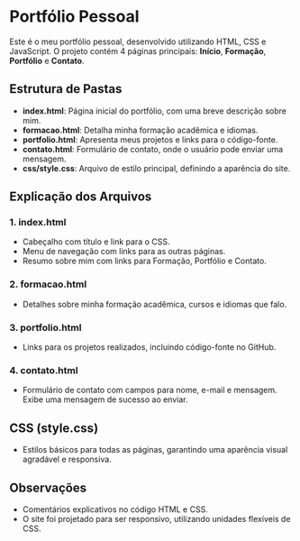 # Portfólio Pessoal

Este é o meu portfólio pessoal, desenvolvido utilizando HTML, CSS e JavaScript. O projeto contém 4 páginas principais: **Início**, **Formação**, **Portfólio** e **Contato**.

## Estrutura de Pastas

- **index.html**: Página inicial do portfólio, com uma breve descrição sobre mim.
- **formacao.html**: Detalha minha formação acadêmica e idiomas.
- **portfolio.html**: Apresenta meus projetos e links para o código-fonte.
- **contato.html**: Formulário de contato, onde o usuário pode enviar uma mensagem.
- **css/style.css**: Arquivo de estilo principal, definindo a aparência do site.

## Explicação dos Arquivos

### 1. **index.html**
   - Cabeçalho com título e link para o CSS.
   - Menu de navegação com links para as outras páginas.
   - Resumo sobre mim com links para Formação, Portfólio e Contato.

### 2. **formacao.html**
   - Detalhes sobre minha formação acadêmica, cursos e idiomas que falo.

### 3. **portfolio.html**
   - Links para os projetos realizados, incluindo código-fonte no GitHub.

### 4. **contato.html**
   - Formulário de contato com campos para nome, e-mail e mensagem. Exibe uma mensagem de sucesso ao enviar.

## CSS (style.css)
   - Estilos básicos para todas as páginas, garantindo uma aparência visual agradável e responsiva.

## Observações
   - Comentários explicativos no código HTML e CSS.
   - O site foi projetado para ser responsivo, utilizando unidades flexíveis de CSS.

